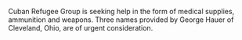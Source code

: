 Cuban Refugee Group is seeking help in the form of medical supplies, ammunition and weapons. Three names provided by George Hauer of Cleveland, Ohio, are of urgent consideration.